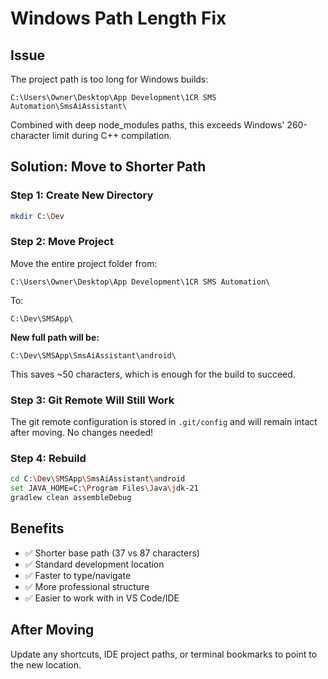 # Windows Path Length Fix

## Issue
The project path is too long for Windows builds:
```
C:\Users\Owner\Desktop\App Development\1CR SMS Automation\SmsAiAssistant\
```

Combined with deep node_modules paths, this exceeds Windows' 260-character limit during C++ compilation.

## Solution: Move to Shorter Path

### Step 1: Create New Directory
```bash
mkdir C:\Dev
```

### Step 2: Move Project
Move the entire project folder from:
```
C:\Users\Owner\Desktop\App Development\1CR SMS Automation\
```

To:
```
C:\Dev\SMSApp\
```

**New full path will be:**
```
C:\Dev\SMSApp\SmsAiAssistant\android\
```

This saves ~50 characters, which is enough for the build to succeed.

### Step 3: Git Remote Will Still Work
The git remote configuration is stored in `.git/config` and will remain intact after moving. No changes needed!

### Step 4: Rebuild
```bash
cd C:\Dev\SMSApp\SmsAiAssistant\android
set JAVA_HOME=C:\Program Files\Java\jdk-21
gradlew clean assembleDebug
```

## Benefits
- ✅ Shorter base path (37 vs 87 characters)
- ✅ Standard development location
- ✅ Faster to type/navigate
- ✅ More professional structure
- ✅ Easier to work with in VS Code/IDE

## After Moving
Update any shortcuts, IDE project paths, or terminal bookmarks to point to the new location.